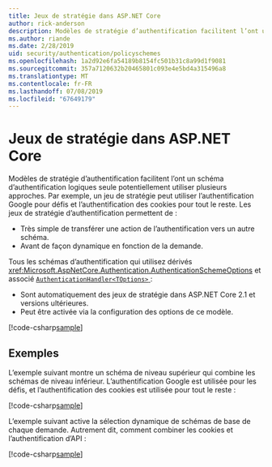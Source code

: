 ```yaml
---
title: Jeux de stratégie dans ASP.NET Core
author: rick-anderson
description: Modèles de stratégie d’authentification facilitent l’ont un schéma d’authentification logique unique
ms.author: riande
ms.date: 2/28/2019
uid: security/authentication/policyschemes
ms.openlocfilehash: 1a2d92e6fa54189b8154fc501b31c8a99d1f9081
ms.sourcegitcommit: 357a7120632b20465801c093e4e5bd4a315496a8
ms.translationtype: MT
ms.contentlocale: fr-FR
ms.lasthandoff: 07/08/2019
ms.locfileid: "67649179"
---
```

# <a name="policy-schemes-in-aspnet-core"></a>Jeux de stratégie dans ASP.NET Core

Modèles de stratégie d’authentification facilitent l’ont un schéma d’authentification logiques seule potentiellement utiliser plusieurs approches. Par exemple, un jeu de stratégie peut utiliser l’authentification Google pour défis et l’authentification des cookies pour tout le reste. Les jeux de stratégie d’authentification permettent de :

* Très simple de transférer une action de l’authentification vers un autre schéma.
* Avant de façon dynamique en fonction de la demande.

Tous les schémas d’authentification qui utilisez dérivés <xref:Microsoft.AspNetCore.Authentication.AuthenticationSchemeOptions> et associé [ `AuthenticationHandler<TOptions>` ](/dotnet/api/microsoft.aspnetcore.authentication.authenticationhandler-1):

* Sont automatiquement des jeux de stratégie dans ASP.NET Core 2.1 et versions ultérieures.
* Peut être activée via la configuration des options de ce modèle.

[!code-csharp[sample](policyschemes/samples/AuthenticationSchemeOptions.cs?name=snippet)]

## <a name="examples"></a>Exemples

L’exemple suivant montre un schéma de niveau supérieur qui combine les schémas de niveau inférieur. L’authentification Google est utilisée pour les défis, et l’authentification des cookies est utilisée pour tout le reste :

[!code-csharp[sample](policyschemes/samples/Startup.cs?name=snippet1)]

L’exemple suivant active la sélection dynamique de schémas de base de chaque demande. Autrement dit, comment combiner les cookies et l’authentification d’API :

 <!-- REVIEW, missing If set in public Func<HttpContext, string> ForwardDefaultSelector -->

[!code-csharp[sample](policyschemes/samples/Startup.cs?name=snippet2)]
